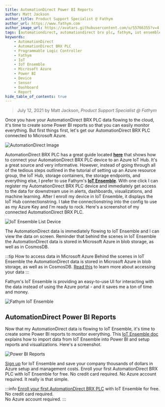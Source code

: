 ```yaml
---
title: AutomationDirect Power BI Reports
author: Matt Jackson
author_title: Product Support Specialist @ Fathym
author_url: https://www.fathym.com
author_image_url: https://avatars.githubusercontent.com/u/55766355?v=4
tags: [automationdirect, automationdirect brx plc, fathym, iot ensemble, microsoft azure, power bi, devices, sensors, dashboards, reports]
keywords:
    - AutomationDirect
    - AutomationDirect BRX PLC
    - Programmable Logic Controller
    - Fathym
    - IoT
    - IoT Ensemble
    - Microsoft Azure
    - Power BI
    - Device
    - Sensor
    - Dashboard
    - Report
hide_table_of_contents: true
---
```


> July 12, 2021 by Matt Jackson, _Product Support Specialist @ Fathym_

Once you have your AutomationDirect BRX PLC data flowing to the cloud, it's time to create some Power BI reports so that you can easily monitor everything. But first things first, let's get our AutomationDirect BRX PLC connected to Microsoft Azure.

![AutomationDirect Image](https://www.fathym.com/iot/img/screenshots/AutomationDirect-Controllers.png)

AutomationDirect BRX PLC has a great guide located **[here](https://www.google.com/url?sa=t&rct=j&q=&esrc=s&source=web&cd=&ved=2ahUKEwiAtNGZidLxAhWRmWoFHfg1A3AQFjABegQIBhAD&url=https%3A%2F%2Fprtnrsvcstorprdcus.blob.core.windows.net%2Fdevice-get-started-docs%2Fautomationdirect.com_Do-more!%2520BRX_920bfbc9-d1a2-4bcd-a4be-0e04328e4ef8_ab97440a-c778-4e7a-aa71-3e8000667ea4getStartedDoc.pdf&usg=AOvVaw3VIaflN-phpHEg6RoO075C)** that shows how to connect your AutomationDirect BRX PLC device to an Azure IoT Hub.  It's a great source and very informative. However, instead of going through all of the tedious steps outlined in the tutorial of setting up an Azure resource group, the IoT Hub, storage containers, the storage endpoints, and everything else, I prefer to use Fathym's **[IoT Ensemble](https://www.fathym.com/iot)**. With one click I can register my AutomationDirect BRX PLC device and immediately get access to the data for downstream use in alerts, dashboards, visualizations, and machine learning. After I enroll my device in IoT Ensemble, it displays the IoT Hub connectionstring. I take the connectionstring into the config to use as my Azure Key and I'm ready to rock. Here's a screenshot of my connected AutomationDirect BRX PLC.

![IoT Ensemble List Device](https://www.fathym.com/iot/img/screenshots/AutomationDirect-ConnectedDevice.png)

The AutomationDirect data is immediately flowing to IoT Ensemble and I can view the data on screen. Reminder that behind the scenes in IoT Ensemble the AutomationDirect data is stored in Microsoft Azure in blob storage, as well as in CosmosDB.  

:::tip How to access data in Microsoft Azure
Behind the scenes in IoT Ensemble the AutomationDirect data is stored in Microsoft Azure in blob storage, as well as in CosmosDB. [Read this](https://www.fathym.com/iot/docs/getting-started/connecting-downstream) to learn more about accessing your data
:::

Fathym's IoT Ensemble is providing an easy-to-use UI for interacting with the data instead of using the Azure portal - and it saves me a ton of time and money.

![Fathym IoT Ensemble](https://www.fathym.com/iot/img/screenshots/AutomationDirect-Dashboard.png)

## AutomationDirect Power BI Reports

Now that my AutomationDirect data is flowing to IoT Ensemble, it's time to create some Power BI reports to monitor everything. This [IoT Ensemble doc](https://www.fathym.com/iot/docs/devs/storage/power-bi) explains how to import data from IoT Ensemble into Power BI and setup reports and visualizations. Here's a screenshot.

![Power BI Reports](https://powerbicdn.azureedge.net/mediahandler/blog/legacymedia/5078.dashboard5.png)

[Sign up](https://www.fathym.com/dashboard/iot) for IoT Ensemble and save your company thousands of dollars in Azure setup and management costs. Enroll your first AutomationDirect BRX PLC with IoT Ensemble for free. No credit card required. No Azure account required. It really is that simple.

:::info
[Enroll your first AutomationDirect BRX PLC](https://www.fathym.com/dashboard/iot) with IoT Ensemble for free.  
No credit card required.  
No Azure account required.
:::